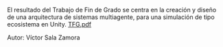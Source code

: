 El resultado del Trabajo de Fin de Grado se centra en la creación y diseño de una arquitectura de sistemas multiagente, para una simulación de tipo ecosistema en Unity.
[TFG.pdf](https://github.com/user-attachments/files/15954532/TFG.pdf)

Autor: Víctor Sala Zamora
